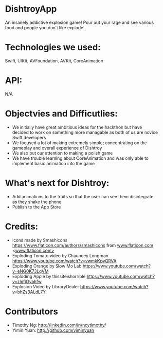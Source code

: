 # DishtroyApp

An insanely addictive explosion game! Pour out your rage and see various food and people you don't like explode!

# Technologies we used:

Swift, UIKit, AVFoundation, AVKit, CoreAnimation

# API:

N/A

# Objectvies and Difficutlies:

* We initially have great ambitious ideas for the hackthon but have decided to work on something more managable as both of us are novice Swift developers
* We focused a lot of making extremely simple; concentrating on the gameplay and overall experience of Dishtroy
* We also put our attention to making a polish game
* We have trouble learning about CoreAnimation and was only able to implement basic animation into the game

# What's next for Dishtroy:

* Add animations to the fruits so that the user can see them disintegrate as they shake the phone
* Publish to the App Store

# Credits:
* Icons made by Smashicons <https://www.flaticon.com/authors/smashicons> from www.flaticon.com <www.flaticon.com>
* Exploding Tomato video by Chauncey Longman
 <https://www.youtube.com/watch?v=vwmkKpvQRVA>
 * Exploding Orange by Slow Mo Lab <https://www.youtube.com/watch?v=eNG0K73LqVM>
 * Exploding Apple by thissiteishorrible
<https://www.youtube.com/watch?v=zhjfiOyahfw>
* Explosion Video by LibraryDealer
<https://www.youtube.com/watch?v=bhZs3ALdL7Y>

# Contributors
* Timothy Ng: <http://linkedin.com/in/ncytimothy/>
* Yimin Yuan: <http://github.com/yiminyuan>
